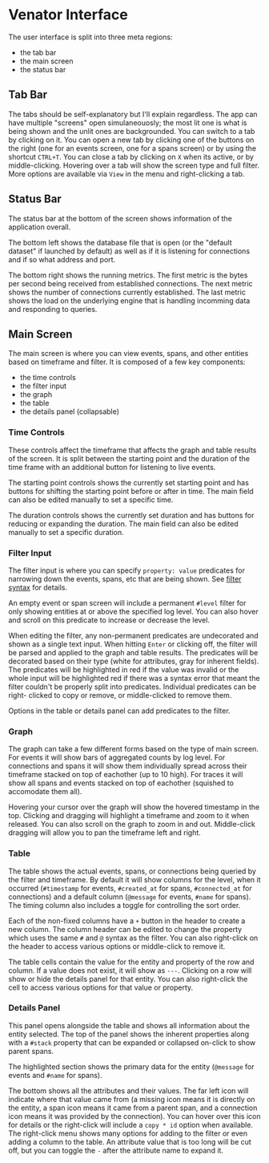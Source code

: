 # Venator Interface

The user interface is split into three meta regions:
- the tab bar
- the main screen
- the status bar


## Tab Bar

The tabs should be self-explanatory but I'll explain regardless. The app can
have multiple "screens" open simulaneouosly; the most lit one is what is being
shown and the unlit ones are backgrounded. You can switch to a tab by clicking
on it. You can open a new tab by clicking one of the buttons on the right (one
for an events screen, one for a spans screen) or by using the shortcut `CTRL+T`.
You can close a tab by clicking on `X` when its active, or by middle-clicking.
Hovering over a tab will show the screen type and full filter. More options are
available via `View` in the menu and right-clicking a tab.


## Status Bar

The status bar at the bottom of the screen shows information of the application
overall.

The bottom left shows the database file that is open (or the "default dataset"
if launched by default) as well as if it is listening for connections and if so
what address and port.

The bottom right shows the running metrics. The first metric is the bytes per
second being received from established connections. The next metric shows the
number of connections currently established. The last metric shows the load on
the underlying engine that is handling incomming data and responding to queries.


## Main Screen

The main screen is where you can view events, spans, and other entities based on
timeframe and filter. It is composed of a few key components:
- the time controls
- the filter input
- the graph
- the table
- the details panel (collapsable)


### Time Controls

These controls affect the timeframe that affects the graph and table results of
the screen. It is split between the starting point and the duration of the time
frame with an additional button for listening to live events.

The starting point controls shows the currently set starting point and has
buttons for shifting the starting point before or after in time. The main field
can also be edited manually to set a specific time.

The duration controls shows the currently set duration and has buttons for
reducing or expanding the duration. The main field can also be edited manually
to set a specific duration.


### Filter Input

The filter input is where you can specify `property: value` predicates for
narrowing down the events, spans, etc that are being shown. See [filter syntax](./filter-syntax.md)
for details.

An empty event or span screen will include a permanent `#level` filter for only
showing entities at or above the specified log level. You can also hover and
scroll on this predicate to increase or decrease the level.

When editing the filter, any non-permanent predicates are undecorated and shown
as a single text input. When hitting `Enter` or clicking off, the filter will be
parsed and applied to the graph and table results. The predicates will be
decorated based on their type (white for attributes, gray for inherent fields).
The predicates will be highlighted in red if the value was invalid or the whole
input will be highlighted red if there was a syntax error that meant the filter
couldn't be properly split into predicates. Individual predicates can be right-
clicked to copy or remove, or middle-clicked to remove them.

Options in the table or details panel can add predicates to the filter.


### Graph

The graph can take a few different forms based on the type of main screen. For
events it will show bars of aggregated counts by log level. For connections and
spans it will show them individually spread across their timeframe stacked on
top of eachother (up to 10 high). For traces it will show all spans and events
stacked on top of eachother (squished to accomodate them all).

Hovering your cursor over the graph will show the hovered timestamp in the top.
Clicking and dragging will highlight a timeframe and zoom to it when released.
You can also scroll on the graph to zoom in and out. Middle-click dragging will
allow you to pan the timeframe left and right.


### Table

The table shows the actual events, spans, or connections being queried by the
filter and timeframe. By default it will show columns for the level, when it
occurred (`#timestamp` for events, `#created_at` for spans, `#connected_at` for
connections) and a default column (`@message` for events, `#name` for spans).
The timing column also includes a toggle for controlling the sort order.

Each of the non-fixed columns have a `+` button in the header to create a new
column. The column header can be edited to change the property which uses the
same `#` and `@` syntax as the filter. You can also right-click on the header to
access various options or middle-click to remove it.

The table cells contain the value for the entity and property of the row and
column. If a value does not exist, it will show as `---`. Clicking on a row will
show or hide the details panel for that entity. You can also right-click the
cell to access various options for that value or property.


### Details Panel

This panel opens alongside the table and shows all information about the entity
selected. The top of the panel shows the inherent properties along with a
`#stack` property that can be expanded or collapsed on-click to show parent
spans.

The highlighted section shows the primary data for the entity (`@message` for
events and `#name` for spans).

The bottom shows all the attributes and their values. The far left icon will
indicate where that value came from (a missing icon means it is directly on the
entity, a span icon means it came from a parent span, and a connection icon
means it was provided by the connection). You can hover over this icon for
details or the right-click will include a `copy * id` option when available. The
right-click menu shows many options for adding to the filter or even adding a
column to the table. An attribute value that is too long will be cut off, but
you can toggle the `-` after the attribute name to expand it.
